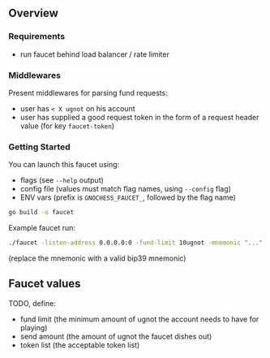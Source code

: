 ## Overview

### Requirements

- run faucet behind load balancer / rate limiter

### Middlewares

Present middlewares for parsing fund requests:

- user has `< X ugnot` on his account
- user has supplied a good request token in the form of a request header value (for key `faucet-token`)

### Getting Started

You can launch this faucet using:

- flags (see `--help` output)
- config file (values must match flag names, using `--config` flag)
- ENV vars (prefix is `GNOCHESS_FAUCET_`, followed by the flag name)

```bash
go build -o faucet
```

Example faucet run:

```bash
./faucet -listen-address 0.0.0.0:0 -fund-limit 10ugnot -mnemonic "..." -num-accounts 5 -remote http://127.0.0.1:26657 -send-amount 100ugnot -tokens alexis -tokens morgan -tokens albert
```

(replace the mnemonic with a valid bip39 mnemonic)

## Faucet values

TODO, define:

- fund limit (the minimum amount of ugnot the account needs to have for playing)
- send amount (the amount of ugnot the faucet dishes out)
- token list (the acceptable token list)
